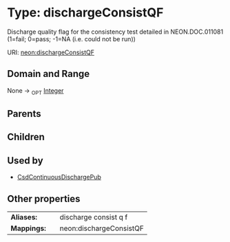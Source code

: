 
# Type: dischargeConsistQF


Discharge quality flag for the consistency test detailed in NEON.DOC.011081 (1=fail; 0=pass; -1=NA (i.e. could not be run))

URI: [neon:dischargeConsistQF](https://data.neonscience.org/dischargeConsistQF)


## Domain and Range

None ->  <sub>OPT</sub> [Integer](types/Integer.md)

## Parents


## Children


## Used by

 * [CsdContinuousDischargePub](CsdContinuousDischargePub.md)

## Other properties

|  |  |  |
| --- | --- | --- |
| **Aliases:** | | discharge consist q f |
| **Mappings:** | | neon:dischargeConsistQF |

